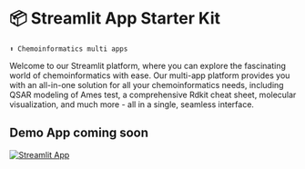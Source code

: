 # 📦 Streamlit App Starter Kit 
```
⬆️ Chemoinformatics multi apps
```

Welcome to our Streamlit platform, where you can explore the fascinating world of chemoinformatics with ease. Our multi-app platform provides you with an all-in-one solution for all your chemoinformatics needs, including QSAR modeling of Ames test, a comprehensive Rdkit cheat sheet, molecular visualization, and much more - all in a single, seamless interface.

## Demo App coming soon

[![Streamlit App](https://static.streamlit.io/badges/streamlit_badge_black_white.svg)](https://starter-kit.streamlitapp.com/)


